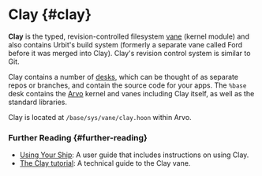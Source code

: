 # Clay {#clay}

**Clay** is the typed, revision-controlled filesystem [vane](vane.md) (kernel module) and also contains Urbit's build system (formerly a separate vane called Ford before it was merged into Clay). Clay's revision control system is similar to Git.

Clay contains a number of [desks](desk.md), which can be thought of as separate repos or branches, and contain the source code for your apps. The `%base` desk contains the [Arvo](arvo.md) kernel and vanes including Clay itself, as well as the standard libraries.

Clay is located at `/base/sys/vane/clay.hoon` within Arvo.

### Further Reading {#further-reading}

- [Using Your Ship](https://urbit.org/using/os/filesystem): A user guide that includes instructions on using Clay.
- [The Clay tutorial](../system/kernel/clay): A technical guide to the Clay vane.
